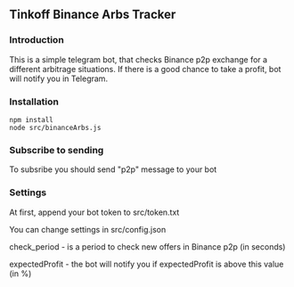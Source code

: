 **Tinkoff Binance Arbs Tracker**
---
<h3>Introduction</h3>
This is a simple telegram bot, that checks Binance p2p exchange for a different arbitrage situations. 
If there is a good chance to take a profit, bot will notify you in Telegram.

<h3>Installation</h3>

```
npm install
node src/binanceArbs.js
```

<h3>Subscribe to sending</h3>
To subsribe you should send "p2p" message to your bot

<h3>Settings</h3>
At first, append your bot token to src/token.txt

You can change settings in src/config.json

check_period - is a period to check new offers in Binance p2p (in seconds)

expectedProfit - the bot will notify you if expectedProfit is above this value (in %)
